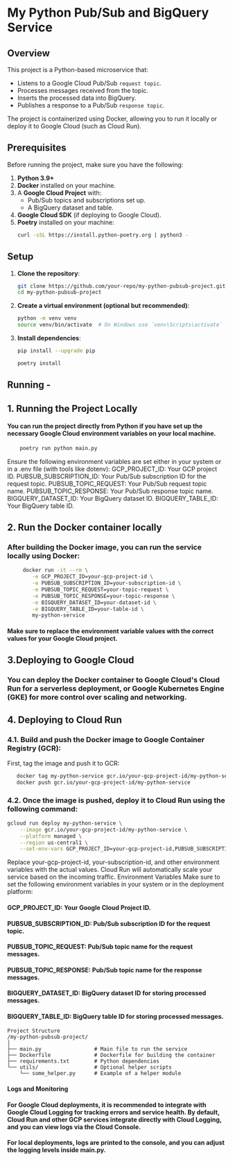 # My Python Pub/Sub and BigQuery Service

## Overview

This project is a Python-based microservice that:
- Listens to a Google Cloud Pub/Sub `request topic`.
- Processes messages received from the topic.
- Inserts the processed data into BigQuery.
- Publishes a response to a Pub/Sub `response topic`.

The project is containerized using Docker, allowing you to run it locally or deploy it to Google Cloud (such as Cloud Run).

## Prerequisites

Before running the project, make sure you have the following:

1. **Python 3.9+**
2. **Docker** installed on your machine.
3. A **Google Cloud Project** with:
   - Pub/Sub topics and subscriptions set up.
   - A BigQuery dataset and table.
4. **Google Cloud SDK** (if deploying to Google Cloud).
5. **Poetry** installed on your machine:
   ```bash
   curl -sSL https://install.python-poetry.org | python3 -

## Setup

1. **Clone the repository**:

   ```bash
   git clone https://github.com/your-repo/my-python-pubsub-project.git
   cd my-python-pubsub-project

2. **Create a virtual environment (optional but recommended)**:

    ```bash
    python -m venv venv
    source venv/bin/activate  # On Windows use `venv\Scripts\activate`
   
3. **Install dependencies**:

    ```bash
   pip install --upgrade pip
   ```
    ```bash
   poetry install
   ```
   
## Running - 

## 1. **Running the Project Locally**
#### You can run the project directly from Python if you have set up the necessary Google Cloud environment variables on your local machine.
```bash 
    poetry run python main.py
```
Ensure the following environment variables are set either in your system or in a .env file (with tools like dotenv):
GCP_PROJECT_ID: Your GCP project ID.
PUBSUB_SUBSCRIPTION_ID: Your Pub/Sub subscription ID for the request topic.
PUBSUB_TOPIC_REQUEST: Your Pub/Sub request topic name.
PUBSUB_TOPIC_RESPONSE: Your Pub/Sub response topic name.
BIGQUERY_DATASET_ID: Your BigQuery dataset ID.
BIGQUERY_TABLE_ID: Your BigQuery table ID.



    
## 2. **Run the Docker container locally**
### After building the Docker image, you can run the service locally using Docker:
    
```bash 
     docker run -it --rm \
        -e GCP_PROJECT_ID=your-gcp-project-id \
        -e PUBSUB_SUBSCRIPTION_ID=your-subscription-id \
        -e PUBSUB_TOPIC_REQUEST=your-topic-request \
        -e PUBSUB_TOPIC_RESPONSE=your-topic-response \
        -e BIGQUERY_DATASET_ID=your-dataset-id \
        -e BIGQUERY_TABLE_ID=your-table-id \
        my-python-service
  ```

#### Make sure to replace the environment variable values with the correct values for your Google Cloud project.

## 3.**Deploying to Google Cloud**
### You can deploy the Docker container to Google Cloud's Cloud Run for a serverless deployment, or Google Kubernetes Engine (GKE) for more control over scaling and networking.

## 4. **Deploying to Cloud Run**
  ### 4.1.  **Build and push the Docker image to Google Container Registry (GCR):**
First, tag the image and push it to GCR:
 ```bash
    docker tag my-python-service gcr.io/your-gcp-project-id/my-python-service
    docker push gcr.io/your-gcp-project-id/my-python-service
  ```


### 4.2.  **Once the image is pushed, deploy it to Cloud Run using the following command:**
```bash 
gcloud run deploy my-python-service \
    --image gcr.io/your-gcp-project-id/my-python-service \
    --platform managed \
    --region us-central1 \
    --set-env-vars GCP_PROJECT_ID=your-gcp-project-id,PUBSUB_SUBSCRIPTION_ID=your-subscription-id,PUBSUB_TOPIC_REQUEST=your-topic-request,PUBSUB_TOPIC_RESPONSE=your-topic-response,BIGQUERY_DATASET_ID=your-dataset-id,BIGQUERY_TABLE_ID=your-table-id
  ```

Replace your-gcp-project-id, your-subscription-id, and other environment variables with the actual values.
Cloud Run will automatically scale your service based on the incoming traffic.
Environment Variables
Make sure to set the following environment variables in your system or in the deployment platform:

#### GCP_PROJECT_ID: Your Google Cloud Project ID.
#### PUBSUB_SUBSCRIPTION_ID: Pub/Sub subscription ID for the request topic.
#### PUBSUB_TOPIC_REQUEST: Pub/Sub topic name for the request messages.
#### PUBSUB_TOPIC_RESPONSE: Pub/Sub topic name for the response messages.
#### BIGQUERY_DATASET_ID: BigQuery dataset ID for storing processed messages.
#### BIGQUERY_TABLE_ID: BigQuery table ID for storing processed messages.

```
Project Structure
/my-python-pubsub-project/
│
├── main.py                 # Main file to run the service
├── Dockerfile              # Dockerfile for building the container
├── requirements.txt        # Python dependencies
└── utils/                  # Optional helper scripts
    └── some_helper.py      # Example of a helper module
``` 


#### Logs and Monitoring
#### For Google Cloud deployments, it is recommended to integrate with Google Cloud Logging for tracking errors and service health. By default, Cloud Run and other GCP services integrate directly with Cloud Logging, and you can view logs via the Cloud Console.

#### For local deployments, logs are printed to the console, and you can adjust the logging levels inside main.py.